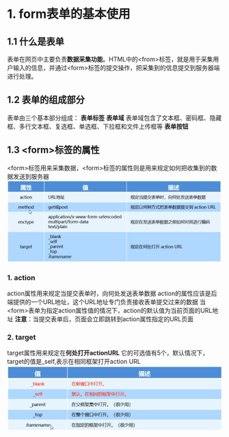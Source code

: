 # 1. form表单的基本使用
  
## 1.1 什么是表单  
  
表单在网页中主要负责**数据采集功能**。HTML中的&lt;from&gt;标签，就是用于采集用户输入的信息，并通过&lt;form&gt;标签的提交操作，把采集到的信息提交到服务器端进行处理。
## 1.2 表单的组成部分   
  
表单由三个基本部分组成：
**表单标签**
**表单域**
表单域包含了文本框、密码框、隐藏框、多行文本框、复选框、单选框、下拉框和文件上传框等
**表单按钮**
## 1.3 &lt;form&gt;标签的属性
  
&lt;form&gt;标签用来采集数据，&lt;form&gt;标签的属性则是用来规定如何把收集到的数据发送到服务器
![](Snipaste_2021-11-22_20-53-06.png )
### 1. action
  
action属性用来规定当提交表单时，向何处发送表单数据
action的属性应该是后端提供的一个URL地址，这个URL地址专门负责接收表单提交过来的数据
当 &lt;form&gt;表单为指定action属性值的情况下，action的默认值为当前页面的URL地址
**注意**：当提交表单后，页面会立即跳转到action属性指定的URL页面
### 2. target
  
target属性用来规定在**何处打开actionURL**
它的可选值有5个，默认情况下，target的值是_self,表示在相同框架打开action URL
![](2021-11-22-21-12-54.png )
  